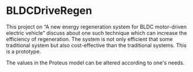 # BLDCDriveRegen
This project on “A new energy regeneration system for BLDC motor-driven electric vehicle” discuss 
about one such technique which can increase the efficiency of regeneration.
The system is not only efficient that some traditional system but also cost-effective than the traditional systems.
This is a prototype.

The values in the Proteus model can be altered according to one's needs. 
